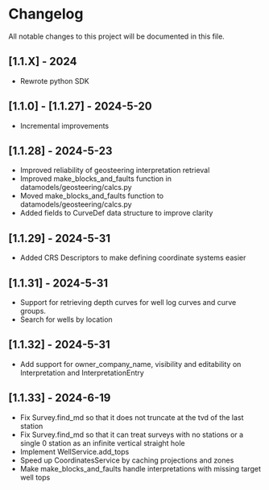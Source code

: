 # Changelog

All notable changes to this project will be documented in this file.

## [1.1.X] - 2024
- Rewrote python SDK

## [1.1.0] - [1.1.27] - 2024-5-20
- Incremental improvements

## [1.1.28] - 2024-5-23
- Improved reliability of geosteering interpretation retrieval
- Improved make_blocks_and_faults function in datamodels/geosteering/calcs.py
- Moved make_blocks_and_faults function to datamodels/geosteering/calcs.py
- Added fields to CurveDef data structure to improve clarity

## [1.1.29] - 2024-5-31
- Added CRS Descriptors to make defining coordinate systems easier

## [1.1.31] - 2024-5-31
- Support for retrieving depth curves for well log curves and curve groups.
- Search for wells by location

## [1.1.32] - 2024-5-31
- Add support for owner_company_name, visibility and editability on Interpretation and InterpretationEntry

## [1.1.33] - 2024-6-19
- Fix Survey.find_md so that it does not truncate at the tvd of the last station
- Fix Survey.find_md so that it can treat surveys with no stations or a single 0 station as an infinite vertical straight hole
- Implement WellService.add_tops
- Speed up CoordinatesService by caching projections and zones
- Make make_blocks_and_faults handle interpretations with missing target well tops
